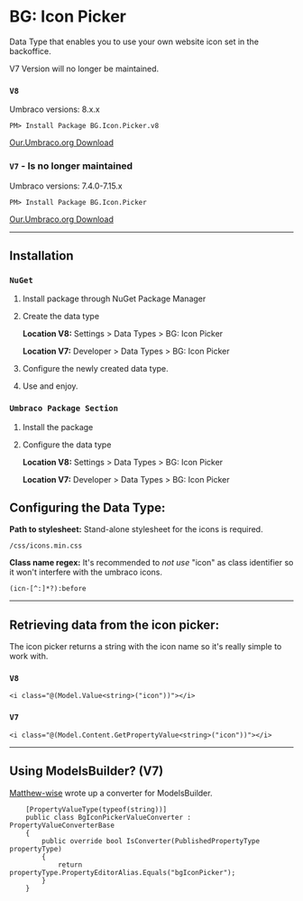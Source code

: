 # BG: Icon Picker
Data Type that enables you to use your own website icon set in the backoffice.

V7 Version will no longer be maintained.


### `V8`
Umbraco versions: 8.x.x
```
PM> Install Package BG.Icon.Picker.v8
```
[Our.Umbraco.org Download](https://our.umbraco.com/packages/backoffice-extensions/bg-icon-picker-v8/)


### `V7` - Is no longer maintained
Umbraco versions: 7.4.0-7.15.x
```
PM> Install Package BG.Icon.Picker
```
[Our.Umbraco.org Download](https://our.umbraco.com/packages/backoffice-extensions/bg-icon-picker/)
***


## Installation

### `NuGet`
1. Install package through NuGet Package Manager
2. Create the data type

   **Location V8:** Settings > Data Types > BG: Icon Picker

   **Location V7:** Developer > Data Types > BG: Icon Picker
3. Configure the newly created data type.
4. Use and enjoy.

### `Umbraco Package Section`
1. Install the package
2. Configure the data type

   **Location V8:** Settings > Data Types > BG: Icon Picker

   **Location V7:** Developer > Data Types > BG: Icon Picker


## Configuring the Data Type:

**Path to stylesheet:**
Stand-alone stylesheet for the icons is required.
```
/css/icons.min.css
```

**Class name regex:**
It's recommended to _not use_ "icon" as class identifier so it won't interfere with the umbraco icons.
```
(icn-[^:]*?):before
```

***

## Retrieving data from the icon picker:
The icon picker returns a string with the icon name so it's really simple to work with.

### `V8`
```
<i class="@(Model.Value<string>("icon"))"></i>
```

### `V7`
```
<i class="@(Model.Content.GetPropertyValue<string>("icon"))"></i>
```

***

## Using ModelsBuilder? (V7)
[Matthew-wise](https://github.com/Matthew-Wise) wrote up a converter for ModelsBuilder.
```
    [PropertyValueType(typeof(string))]
    public class BgIconPickerValueConverter : PropertyValueConverterBase
    {
        public override bool IsConverter(PublishedPropertyType propertyType)
        {
            return propertyType.PropertyEditorAlias.Equals("bgIconPicker");
        }
    }
```
